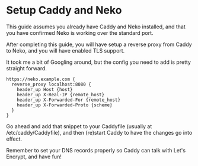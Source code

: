 # Setup Caddy and Neko
This guide assumes you already have Caddy and Neko installed, and that you have confirmed Neko is working over the standard port.

After completing this guide, you will have setup a reverse proxy from Caddy to Neko, and you will have enabled TLS support.

It took me a bit of Googling around, but the config you need to add is pretty straight forward.

```
https://neko.example.com {
  reverse_proxy localhost:8080 {
    header_up Host {host}
    header_up X-Real-IP {remote_host}
    header_up X-Forwarded-For {remote_host}
    header_up X-Forwarded-Proto {scheme}
  }
}
```

Go ahead and add that snippet to your Caddyfile (usually at /etc/caddy/Caddyfile), and then (re)start Caddy to have the changes go into effect.

Remember to set your DNS records properly so Caddy can talk with Let's Encrypt, and have fun!
